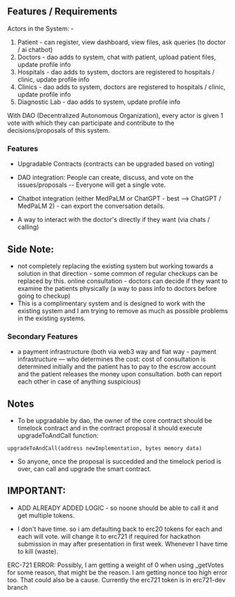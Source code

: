 ## Features / Requirements

Actors in the System: -

1. Patient - can register, view dashboard, view files, ask queries (to doctor / ai chatbot)
2. Doctors - dao adds to system, chat with patient, upload patient files, update profile info
3. Hospitals - dao adds to system, doctors are registered to hospitals / clinic, update profile info
4. Clinics - dao adds to system, doctors are registered to hospitals / clinic, update profile info
5. Diagnostic Lab - dao adds to system, update profile info

With DAO (Decentralized Autonomous Organization), every actor is given 1 vote with which they can participate and contribute to the decisions/proposals of this system. 

### Features
- Upgradable Contracts (contracts can be upgraded based on voting)
- DAO integration: People can create, discuss, and vote on the issues/proposals -- Everyone will get a single vote. 

- Chatbot integration (either MedPaLM or ChatGPT - best --> ChatGPT / MedPaLM 2) - can export the conversation details.
- A way to interact with the doctor's directly if they want (via chats / calling)


## Side Note:
- not completely replacing the existing system but working towards a solution in that direction - some common of regular checkups can be replaced by this. online consultation - doctors can decide if they want to examine the patients physically (a way to pass info to doctors before going to checkup)
- This is a complimentary system and is designed to work with the existing system and I am trying to remove as much as possible problems in the existing systems.



### Secondary Features
- a payment infrastructure (both via web3 way and fiat way - payment infrastructure — who determines the cost: cost of consultation is determined initially and the patient has to pay to the escrow account and the patient releases the money upon consultation. both can report each other in case of anything suspicious)


## Notes
- To be upgradable by dao, the owner of the core contract should be timelock contract and in the contract proposal it should execute upgradeToAndCall function:
```solidity
upgradeToAndCall(address newImplementation, bytes memory data) 
```
- So anyone, once the proposal is succedded and the timelock period is over, can call and upgrade the smart contract. 



## IMPORTANT: 
- ADD ALREADY ADDED LOGIC - so noone should be able to call it and get multiple tokens. 


- I don't have time. so i am defaulting back to erc20 tokens for each and each will vote. will change it to erc721 if required for hackathon submission in may after presentation in first week. Whenever I have time to kill (waste).

ERC-721 ERROR: Possibly, I am getting a weight of 0 when using _getVotes for some reason, that might be the reason. I am getting nonce too high error too. That could also be a cause. 
Currently the erc721 token is in erc721-dev branch 
